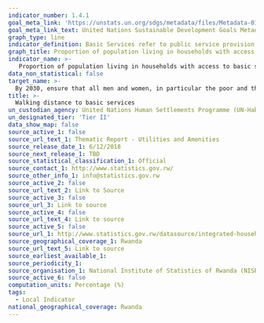```yaml
---
indicator_number: 1.4.1
goal_meta_link: 'https://unstats.un.org/sdgs/metadata/files/Metadata-01-04-01.pdf'
goal_meta_link_text: United Nations Sustainable Development Goals Metadata (pdf 894kB)
graph_type: line
indicator_definition: Basic Services refer to public service provision systems that meet human basic needs including drinking water, sanitation and hygiene, energy, mobility, waste collection, health care, education and information technologies 
graph_title: Proportion of population living in households with access to basic services 
indicator_name: >-
   Proportion of population living in households with access to basic services 
data_non_statistical: false
target_name: >-
  By 2030, ensure that all men and women, in particular the poor and the vulnerable, have equal rights to economic resources, as well as access to basic services, ownership and control over land and other forms of property, inheritance, natural resources, appropriate new technology and financial services, including microfinance 
title: >-
  Walking distance to basic services
un_custodian_agency: United Nations Human Settlements Programme (UN-Habitat)
un_designated_tier: 'Tier II'
data_show_map: false
source_active_1: false
source_url_text_1: Thematic Report - Utilities and Amenities
source_release_date_1: 6/12/2018
source_next_release_1: TBD
source_statistical_classification_1: Official
source_contact_1: http://www.statistics.gov.rw/
source_other_info_1: info@statistics.gov.rw
source_active_2: false
source_url_text_2: Link to Source
source_active_3: false
source_url_3: Link to source
source_active_4: false
source_url_text_4: Link to source
source_active_5: false
source_url_1: http://www.statistics.gov.rw/datasource/integrated-household-living-conditions-survey-eicv
source_geographical_coverage_1: Rwanda
source_url_text_5: Link to source
source_earliest_available_1: 
source_periodicity_1:
source_organisation_1: National Institute of Statistics of Rwanda (NISR)
source_active_6: false
computation_units: Percentage (%)
tags:
  - Local Indicator
national_geographical_coverage: Rwanda
---
```

 

